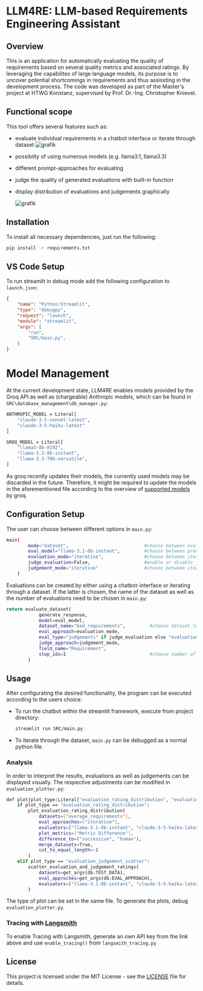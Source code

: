 # LLM4RE: LLM-based Requirements Engineering Assistant
## Overview 
This is an application for automatically evaluating the quality of requirements based on several quality metrics and associated ratings. By leveraging the capabilites of large language models, its purpose is to uncover potential shortcomings in requirements and thus assissting in the development process. The code was developed as part of the Master's project at HTWG Konstanz, supervised by Prof. Dr.-Ing. Christopher Knievel.

## Functional scope
This tool offers several features such as:
- evaluate individual requirements in a chatbot interface or iterate through dataset
     ![grafik](https://github.com/user-attachments/assets/b758a9a1-39d3-431e-8eba-7744af410cf3) 
- possibilty of using numerous models (e.g. llama3.1, llama3.3)
- different prompt-approaches for evaluating
- judge the quality of generated evaluations with built-in function
- display distribution of evaluations and judgements graphically
  
     ![grafik](https://github.com/user-attachments/assets/47d5079d-ffdf-499e-b093-a9e297276a3b)


## Installation
To install all necessary dependencies, just run the following:
```bash
pip install -r requirements.txt
```

## VS Code Setup
To run streamlit in debug mode add the following configuration to `launch.json`:
```json
{
    "name": "Python:Streamlit",
    "type": "debugpy",
    "request": "launch",
    "module": "streamlit",
    "args": [
        "run",
        "SRC/main.py",
    ]
}
```

# Model Management
At the current development state, LLM4RE enables models provided by the Groq API as well as (chargeable) Anthropic models, which can be found in `SRC\database_management\db_manager.py`:
```bash
ANTHROPIC_MODEL = Literal[
    "claude-3-5-sonnet-latest", 
    "claude-3-5-haiku-latest"
]

GROQ_MODEL = Literal[
    "llama3-8b-8192",
    "llama-3.1-8b-instant",
    "llama-3.3-70b-versatile",
]
```
As groq recently updates their models, the currently used models may be discarded in the future. Therefore, it might be required to update the models in the aforementioned file according to the overview of [supported models](https://console.groq.com/docs/models) by groq.

## Configuration Setup
The user can choose between different options in `main.py`:
```bash
main(
        mode="dataset",                            #choose between evaluation by chatbot or dataset
        eval_model="llama-3.1-8b-instant",         #choose between previously set large language models
        evaluation_mode="iterative",               #choose between iterative and successive mode
        judge_evaluation=False,                    #enable or disable judge evaluation
        judgement_mode="iterative"                 #choose between iterative and successive judge
    )
```
Evaluations can be created by either using a chatbot-interface or iterating through a dataset. If the latter is chosen, the name of the dataset as well as the number of evaluations need to be chosen in `main.py`:
```bash
return evaluate_dataset(
            generate_response, 
            model=eval_model,
            dataset_name="bad_requirements",         #choose dataset to be evaluated
            eval_approach=evaluation_mode,
            eval_type="judgements" if judge_evaluation else "evaluations",
            judge_approach=judgement_mode,
            field_name="Requirement",
            stop_idx=1                               #choose number of evaluations
        )
```

## Usage
After configurating the desired functionality, the program can be executed according to the users choice:
- To run the chatbot within the streamlit framework, execute from project directory:
    ```bash
    streamlit run SRC/main.py
    ```
- To iterate through the dataset, `main.py` can be debugged as a normal python file.

### Analysis
In order to interpret the results, evaluations as well as judgements can be displayed visually. The respective adjustments can be modified in `evaluation_plotter.py`:

```bash
def plot(plot_type:Literal["evaluation_rating_distribution", "evaluation_judgement_scatter"]):
    if plot_type == "evaluation_rating_distribution":
        plot_evaluation_rating_distribution(
            datasets=["average_requirements"],                                 #choose dataset to be displayed
            eval_approaches=["iterative"],                                       #choose between apporaches
            evaluators=["llama-3.1-8b-instant", "claude-3-5-haiku-latest"],      #choose between evaluations by model
            plot_metrics=["Metric Difference"],                                  #choose metric to be displayed
            difference_to=("successive", "human"),                               #choose reference
            merge_datasets=True,
            cut_to_equal_length=-1
        )
    elif plot_type == "evaluation_judgement_scatter":
        scatter_evaluation_and_judgement_ratings(
            datasets=get_args(db.TEST_DATA),
            eval_approches=get_args(db.EVAL_APPROACH),
            evaluators=["llama-3.1-8b-instant", "claude-3-5-haiku-latest"]        #choose between evaluations by model
        )
```
The type of plot can be set in the same file. To generate the plots, debug `evaluation_plotter.py`.

### Tracing with [Langsmith](https://smith.langchain.com/)
To enable Tracing with Langsmith, generate an own API key from the link above and use `enable_tracing()` from `langsmith_tracing.py`

## License
This project is licensed under the MIT License - see the [LICENSE](https://github.com/SaschaHTWG/LLM_for_RE/blob/development/LICENCE) file for details.
